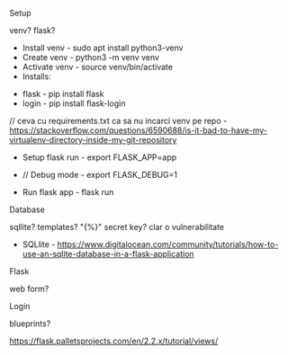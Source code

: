 Setup

venv?
flask?

* Install venv - sudo apt install python3-venv
* Create venv - python3 -m venv venv
* Activate venv - source venv/bin/activate
* Installs:
- flask - pip install flask
- login - pip install flask-login

// ceva cu requirements.txt ca sa nu incarci venv pe repo - https://stackoverflow.com/questions/6590688/is-it-bad-to-have-my-virtualenv-directory-inside-my-git-repository

* Setup flask run - export FLASK_APP=app
* // Debug mode - export FLASK_DEBUG=1

* Run flask app - flask run



Database

sqllite?
templates? "{%}"
secret key? clar o vulnerabilitate

* SQLlite - https://www.digitalocean.com/community/tutorials/how-to-use-an-sqlite-database-in-a-flask-application


Flask

web form?

Login

blueprints?

https://flask.palletsprojects.com/en/2.2.x/tutorial/views/